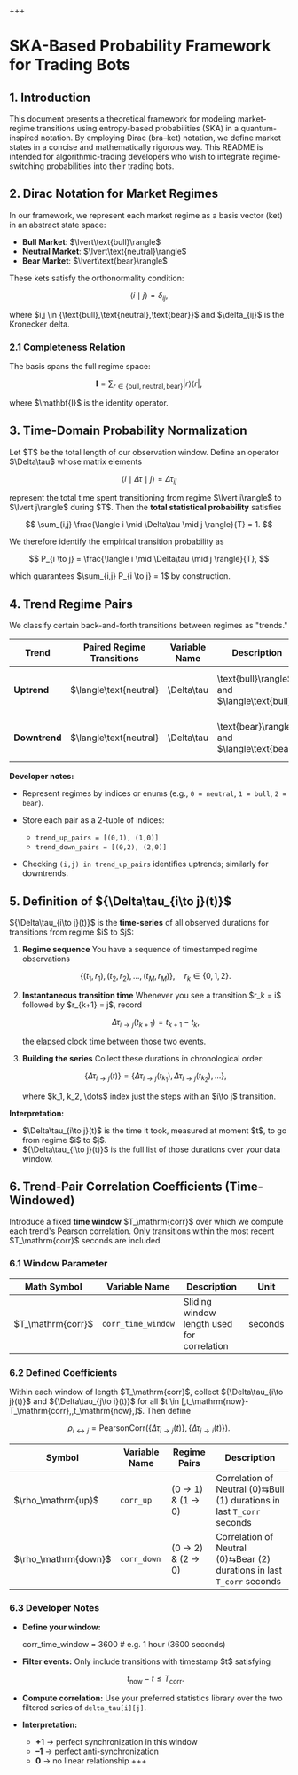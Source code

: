 +++

# SKA-Based Probability Framework for Trading Bots

## 1. Introduction

This document presents a theoretical framework for modeling market-regime transitions using entropy-based probabilities (SKA) in a quantum-inspired notation. By employing Dirac (bra–ket) notation, we define market states in a concise and mathematically rigorous way. This README is intended for algorithmic-trading developers who wish to integrate regime-switching probabilities into their trading bots.

## 2. Dirac Notation for Market Regimes

In our framework, we represent each market regime as a basis vector (ket) in an abstract state space:

* **Bull Market**: \$\lvert\text{bull}\rangle\$
* **Neutral Market**: \$\lvert\text{neutral}\rangle\$
* **Bear Market**: \$\lvert\text{bear}\rangle\$

These kets satisfy the orthonormality condition:

$$
\langle i \mid j \rangle = \delta_{ij},
$$

where \$i,j \in {\text{bull},\text{neutral},\text{bear}}\$ and \$\delta\_{ij}\$ is the Kronecker delta.

### 2.1 Completeness Relation

The basis spans the full regime space:

$$
\mathbf{I} = \sum_{r \in \{\text{bull},\text{neutral},\text{bear}\}} \lvert r\rangle\langle r\rvert,
$$

where \$\mathbf{I}\$ is the identity operator.

## 3. Time-Domain Probability Normalization

Let \$T\$ be the total length of our observation window. Define an operator \$\Delta\tau\$ whose matrix elements

$$
\langle i \mid \Delta\tau \mid j \rangle = \Delta\tau_{ij}
$$

represent the total time spent transitioning from regime \$\lvert i\rangle\$ to \$\lvert j\rangle\$ during \$T\$. Then the **total statistical probability** satisfies

$$
\sum_{i,j} \frac{\langle i \mid \Delta\tau \mid j \rangle}{T} = 1.
$$

We therefore identify the empirical transition probability as

$$
P_{i \to j} = \frac{\langle i \mid \Delta\tau \mid j \rangle}{T},
$$

which guarantees \$\sum\_{i,j} P\_{i \to j} = 1\$ by construction.

## 4. Trend Regime Pairs

We classify certain back-and-forth transitions between regimes as "trends."

| Trend         | Paired Regime Transitions | Variable Name | Description                                   |            |                         |                    |                                    |
| ------------- | ------------------------- | ------------- | --------------------------------------------- | ---------- | ----------------------- | ------------------ | ---------------------------------- |
| **Uptrend**   | \$\langle\text{neutral}   | \Delta\tau    | \text{bull}\rangle\$ and \$\langle\text{bull} | \Delta\tau | \text{neutral}\rangle\$ | `trend_up_pairs`   | Transitions between Neutral ⇆ Bull |
| **Downtrend** | \$\langle\text{neutral}   | \Delta\tau    | \text{bear}\rangle\$ and \$\langle\text{bear} | \Delta\tau | \text{neutral}\rangle\$ | `trend_down_pairs` | Transitions between Neutral ⇆ Bear |

**Developer notes:**

* Represent regimes by indices or enums (e.g., `0 = neutral`, `1 = bull`, `2 = bear`).
* Store each pair as a 2-tuple of indices:

  * `trend_up_pairs = [(0,1), (1,0)]`
  * `trend_down_pairs = [(0,2), (2,0)]`
* Checking `(i,j) in trend_up_pairs` identifies uptrends; similarly for downtrends.

## 5. Definition of \${\Delta\tau\_{i\to j}(t)}\$

\${\Delta\tau\_{i\to j}(t)}\$ is the **time-series** of all observed durations for transitions from regime \$i\$ to \$j\$:

1. **Regime sequence**
   You have a sequence of timestamped regime observations

   $$
     \{(t_1, r_1), (t_2, r_2), \dots, (t_M, r_M)\},
     \quad r_k\in\{0,1,2\}.
   $$

2. **Instantaneous transition time**
   Whenever you see a transition \$r\_k = i\$ followed by \$r\_{k+1} = j\$, record

   $$
     \Delta\tau_{i\to j}\bigl(t_{k+1}\bigr) = t_{k+1} - t_{k},
   $$

   the elapsed clock time between those two events.

3. **Building the series**
   Collect these durations in chronological order:

   $$
     \{\Delta\tau_{i\to j}(t)\}
     = \{\Delta\tau_{i\to j}(t_{k_1}), \Delta\tau_{i\to j}(t_{k_2}), \dots\},
   $$

   where \$k\_1, k\_2, \dots\$ index just the steps with an \$i\to j\$ transition.

**Interpretation:**

* \$\Delta\tau\_{i\to j}(t)\$ is the time it took, measured at moment \$t\$, to go from regime \$i\$ to \$j\$.
* \${\Delta\tau\_{i\to j}(t)}\$ is the full list of those durations over your data window.

## 6. Trend-Pair Correlation Coefficients (Time-Windowed)

Introduce a fixed **time window** \$T\_\mathrm{corr}\$ over which we compute each trend's Pearson correlation. Only transitions within the most recent \$T\_\mathrm{corr}\$ seconds are included.

### 6.1 Window Parameter

| Math Symbol          | Variable Name      | Description                                | Unit    |
| -------------------- | ------------------ | ------------------------------------------ | ------- |
| \$T\_\mathrm{corr}\$ | `corr_time_window` | Sliding window length used for correlation | seconds |

### 6.2 Defined Coefficients

Within each window of length \$T\_\mathrm{corr}\$, collect
\${\Delta\tau\_{i\to j}(t)}\$ and \${\Delta\tau\_{j\to i}(t)}\$ for all
\$t \in \[,t\_\mathrm{now}-T\_\mathrm{corr},,t\_\mathrm{now},]\$. Then define

$$
\rho_{i\leftrightarrow j}
= \mathrm{PearsonCorr}\bigl(\{\Delta\tau_{i\to j}(t)\},\{\Delta\tau_{j\to i}(t)\}\bigr).
$$

| Symbol                  | Variable Name | Regime Pairs      | Description                                                            |
| ----------------------- | ------------- | ----------------- | ---------------------------------------------------------------------- |
| \$\rho\_\mathrm{up}\$   | `corr_up`     | (0 → 1) & (1 → 0) | Correlation of Neutral (0)⇆Bull (1) durations in last `T_corr` seconds |
| \$\rho\_\mathrm{down}\$ | `corr_down`   | (0 → 2) & (2 → 0) | Correlation of Neutral (0)⇆Bear (2) durations in last `T_corr` seconds |

### 6.3 Developer Notes

* **Define your window:**

  corr\_time\_window = 3600  # e.g. 1 hour (3600 seconds)

* **Filter events:**
  Only include transitions with timestamp \$t\$ satisfying

  $$
    t_\mathrm{now} - t \le T_\mathrm{corr}.
  $$

* **Compute correlation:**
  Use your preferred statistics library over the two filtered series of `delta_tau[i][j]`.

* **Interpretation:**

  * **+1** → perfect synchronization in this window
  * **–1** → perfect anti-synchronization
  * **0** → no linear relationship
    +++
